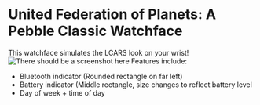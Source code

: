 # United Federation of Planets: A Pebble Classic Watchface
This watchface simulates the LCARS look on your wrist!<br>
<img src="https://dl.dropboxusercontent.com/u/38735890/UFP_Screen.png" alt="There should be a screenshot here">
Features include:<br>
<ul>
<li>Bluetooth indicator (Rounded rectangle on far left)</li>
<li>Battery indicator (Middle rectangle, size changes to reflect battery level</li>
<li>Day of week + time of day</li>
</ul>
